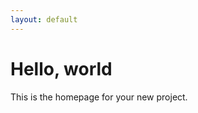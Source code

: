 ```yaml
---
layout: default
---
```


Hello, world
============

This is the homepage for your new project.

<div id="main"></div>
